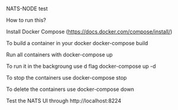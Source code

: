 NATS-NODE test

How to run this?

Install Docker Compose (https://docs.docker.com/compose/install/)

To build a container in your docker docker-compose build

Run all containers with docker-compose up

To run it in the backgroung use d flag docker-compose up -d

To stop the containers use docker-compose stop

To delete the containers use docker-compose down

Test the NATS UI through http://localhost:8224
